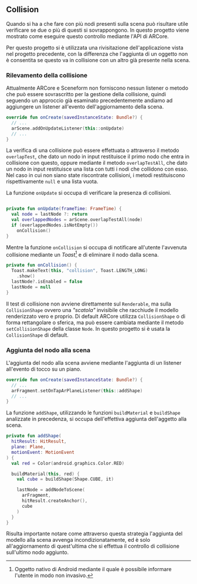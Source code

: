 ## Collision

Quando si ha a che fare con più nodi presenti sulla scena può risultare utile verificare se due o più di questi si sovrappongono.
In questo progetto viene mostrato come eseguire questo controllo mediante l'API di ARCore.

Per questo progetto si è utilizzata una rivisitazione dell'applicazione vista nel progetto precedente, con la differenza che l'aggiunta di un oggetto non è consentita se questo va in collisione con un altro già presente nella scena.

### Rilevamento della collisione

Attualmente ARCore e Sceneform non forniscono nessun listener o metodo che può essere sovrascritto per la gestione della collisione, quindi seguendo un approccio già esaminato precedentemente andiamo ad aggiungere un listener all'evento dell'aggiornamento della scena.

```kotlin
override fun onCreate(savedInstanceState: Bundle?) {
  // ...
  arScene.addOnUpdateListener(this::onUpdate)
  // ...
}
```

La verifica di una collisione può essere effettuata o attraverso il metodo `overlapTest`, che dato un nodo in input restituisce il primo nodo che entra in collisione con questo, oppure mediante il metodo `overlapTestAll`, che dato un nodo in input restituisce una lista con tutti i nodi che collidono con esso.
Nel caso in cui non siano state riscontrate collisioni, i metodi restituiscono rispettivamente `null` e una lista vuota.

La funzione `onUpdate` si occupa di verificare la presenza di collisioni.

```kotlin

private fun onUpdate(frameTime: FrameTime) {
  val node = lastNode ?: return
  val overlappedNodes = arScene.overlapTestAll(node)
  if (overlappedNodes.isNotEmpty())
    onCollision()
}
```

Mentre la funzione `onCollision` si occupa di notificare all'utente l'avvenuta collisione mediante un *Toast*[^toast] e di eliminare il nodo dalla scena.

```kotlin
private fun onCollision() {
  Toast.makeText(this, "collision", Toast.LENGTH_LONG)
    .show()
  lastNode?.isEnabled = false
  lastNode = null
}
```

Il test di collisione non avviene direttamente sul `Renderable`, ma sulla `CollisionShape` ovvero una *"scatola"* invisibile che racchiude il modello renderizzato vero e proprio.
Di default ARCore utilizza `CollisionShape` o di forma rettangolare o sferica, ma può essere cambiata mediante il metodo `setCollisionShape` della classe `Node`.
In questo progetto si è usata la `CollisionShape` di default.

### Aggiunta del nodo alla scena

L'aggiunta del nodo alla scena avviene mediante l'aggiunta di un listener all'evento di tocco su un piano.

```kotlin
override fun onCreate(savedInstanceState: Bundle?) {
  // ...
  arFragment.setOnTapArPlaneListener(this::addShape)
  // ...
}
```

La funzione `addShape`, utilizzando le funzioni `buildMaterial` e `buildShape` analizzate in precedenza, si occupa dell'effettiva aggiunta dell'aggetto alla scena.

```kotlin
private fun addShape(
  hitResult: HitResult,
  plane: Plane,
  motionEvent: MotionEvent
) {
  val red = Color(android.graphics.Color.RED)

  buildMaterial(this, red) {
    val cube = buildShape(Shape.CUBE, it)

    lastNode = addNodeToScene(
      arFragment,
      hitResult.createAnchor(),
      cube
    )
  }
}
```

Risulta importante notare come attraverso questa strategia l'aggiunta del modello alla scena avvenga incondizionatamente, ed è solo all'aggiornamento di quest'ultima che si effettua il controllo di collisione sull'ultimo nodo aggiunto.

[^toast]: Oggetto nativo di Android mediante il quale è possibile informare l'utente in modo non invasivo.
